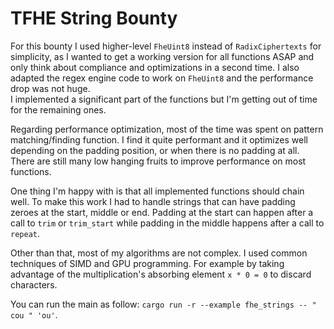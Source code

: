 # TFHE String Bounty

For this bounty I used higher-level `FheUint8` instead of  `RadixCiphertexts` for simplicity, as I wanted to get a working version for all functions ASAP and only think about compliance and optimizations in a second time. I also adapted the regex engine code to work on `FheUint8` and the performance drop was not huge.  
I implemented a significant part of the functions but I'm getting out of time for the remaining ones.  

Regarding performance optimization, most of the time was spent on pattern matching/finding function. I find it quite performant and it optimizes well depending on the padding position, or when there is no padding at all.  
There are still many low hanging fruits to improve performance on most functions.  

One thing I'm happy with is that all implemented functions should chain well. To make this work I had to handle strings that can have padding zeroes at the start, middle or end. Padding at the start can happen after a call to `trim` or `trim_start` while padding in the middle happens after a call to `repeat`.  

Other than that, most of my algorithms are not complex. I used common techniques of SIMD and GPU programming. For example by taking advantage of the multiplication's absorbing element `x * 0 = 0` to discard characters.

You can run the main as follow: `cargo run -r --example fhe_strings -- " cou " 'ou'`.